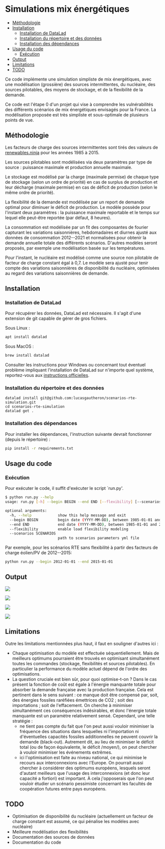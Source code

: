 # Simulations mix énergétiques

- [Méthodologie](#méthodologie)
- [Installation](#installation)
  - [Installation de DataLad](#installation-de-datalad)
  - [Installation du répertoire et des données](#installation-du-répertoire-et-des-données)
  - [Installation des dépendances](#installation-des-dépendances)
- [Usage du code](#usage-du-code)
  - [Exécution](#exécution)
- [Output](#output)
- [Limitations](#limitations)
- [TODO](#todo)

Ce code implémente une simulation simpliste de mix énergétiques, avec une modélisation (grossière) des sources intermittentes, du nucléaire, des sources pilotables, des moyens de stockage, et de la flexibilité de la demande.

Ce code est l'étape 0 d'un projet qui vise à comprendre les vulnérabilités des différents scénarios de mix énergétiques envisagés pour la France. La modélisation proposée est très simpliste et sous-optimale de plusieurs points de vue.

## Méthodologie

Les facteurs de charge des sources intermittentes sont tirés des valeurs de [renewables.ninja](https://github.com/renewables-ninja) pour les années 1985 à 2015.

Les sources pilotables sont modélisées via deux paramètres par type de source : puissance maximale et production annuelle maximale.

Le stockage est modélisé par la charge (maximale permise) de chaque type de stockage (selon un ordre de priorité) en cas de surplus de production et leur décharge (maximale permise) en cas de déficit de production (selon le même ordre de priorité).

La flexibilité de la demande est modélisée par un report de demande optimal pour diminuer le déficit de production. Le modèle possède pour l'instant deux paramètres : la puissance maximale reportable et le temps sur lequel elle peut-être reportée (par défaut, 8 heures).

La consommation est modélisée par un fit des composantes de fourier capturant les variations saisonnières, hebdomadaires et diurnes ajusté aux données de consommation 2012--2021 et normalisées pour obtenir la demande annuelle totale des différents scénarios. D'autres modèles seront proposés, par exemple une modélisation basée sur les températures.

Pour l'instant, le nucléaire est modélisé comme une source non pilotable de facteur de charge constant égal à 0,7.
Le modèle sera ajusté pour tenir compte des variations saisonnières de disponibilité du nucléaire, optimisées au regard des variations saisonnières de demande.

## Installation

### Installation de DataLad

Pour récupérer les données, DataLad est nécessaire. Il s'agit d'une extension de git capable de gérer de gros fichiers.

Sous Linux :

```bash
apt install datalad
```

Sous MacOS :

```bash
brew install datalad
```

Consulter les instructions pour Windows ou concernant tout éventuel problème impliquant l'installation de DataLad sur n'importe quel système, reportez-vous aux [instructions officielles](https://handbook.datalad.org/en/latest/intro/installation.html#install-datalad).

### Installation du répertoire et des données

```
datalad install git@github.com:lucasgautheron/scenarios-rte-simulation.git
cd scenarios-rte-simulation
datalad get .
```

### Installation des dépendances

Pour installer les dépendances, l'instruction suivante devrait fonctionner (depuis le répertoire) :
 
```bash
pip install -r requirements.txt
```

## Usage du code

### Exécution

Pour exécuter le code, il suffit d'exécuter le script `run.py'.

```bash
$ python run.py --help
usage: run.py [-h] --begin BEGIN --end END [--flexibility] [--scenarios SCENARIOS]

optional arguments:
  -h, --help            show this help message and exit
  --begin BEGIN         begin date (YYYY-MM-DD), between 1985-01-01 and 2015-01-01
  --end END             end date (YYYY-MM-DD), between 1985-01-01 and 2015-01-01
  --flexibility         enable load flexibility modeling
  --scenarios SCENARIOS
                        path to scenarios parameters yml file
```

Par exemple, pour les scénarios RTE sans flexibilité à partir des facteurs de charge éolien/PV de 2012--2015:

```bash
python run.py --begin 2012-01-01 --end 2015-01-01
```

## Output

![](output/load_supply.png)

![](output/storage.png)

![](output/dispatch.png)

![](output/gap_distribution.png)

## Limitations

Outre les limitations mentionnées plus haut, il faut en souligner d'autres ici :

 - Chaque optimisation du modèle est effectuée séquentiellement. Mais de meilleurs optimums pourraient être trouvés en optimisant simultanément toutes les commandes (stockage, flexibilités et sources pilotables). En particulier la performance du modèle actuel dépend de l'ordre des optimisations.
 - La question cruciale est bien sûr, pour quoi optimise-t-on ? Dans le cas présent la fonction de coût est égale à l'énergie manquante totale pour absorber la demande française avec la production française. Cela est pertinent dans le sens suivant : ce manque doit être compensé par, soit, des énergies fossiles raréfiées émettrices de CO2 ; soit des importations ; soit de l'effacement. On cherche à minimiser simultanément ces conséquences indésirables, et donc l'énergie totale manquante est un paramètre relativement sensé. Cependant, une telle stratégie :
   - ne tient pas compte du fait que l'on peut aussi vouloir minimiser la fréquence des situations dans lesquelles ni l'importation ni d'éventuelles capacités fossiles additionnelles ne peuvent couvrir la demande (black-out). Autrement dit, au lieu de minimiser le déficit total (ou de façon équivalente, le déficit /moyen/), on peut chercher à vouloir minimiser les événements extrêmes.
   - ici l'optimisation est faite au niveau national, ce qui minimise le recours aux interconnexions avec l'Europe. On pourrait aussi chercher à considérer des optimums européens, lesquels seront d'autant meilleurs que l'usage des interconnexions (et donc leur capacité a fortiori) est important. À cela j'opposerais que l'on peut vouloir étudier un scénario pessimiste concernant les facultés de coopération futures entre pays européens.

## TODO

  - Optimisation de disponibilité du nucléaire (actuellement un facteur de charge constant est assumé, ce qui pénalise les modèles avec nucléaire)
  - Meilleure modélisation des flexibilités
  - Documentation des sources de données
  - Documentation du code
  